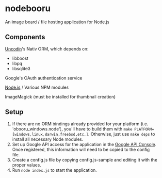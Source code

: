 nodebooru
=========
An image board / file hosting application for Node.js

Components
-----
[Uncodin](http://uncod.in)'s Nativ ORM, which depends on:
* libboost
* libpq
* libsqlite3

Google's OAuth authentication service

[Node.js](http://nodejs.org) / Various NPM modules

ImageMagick (must be installed for thumbnail creation)

Setup
-----
1. If there are no ORM bindings already provided for your platform (i.e. 'obooru_windows.node'), you'll have to build them with ```make PLATFORM=[windows,linux,darwin,freebsd,etc.]```. Otherwise, just use ```make deps``` to install all necessary Node modules.
2. Set up Google API access for the application in the [Google API Console](https://code.google.com/apis/console#access). Once registered, this information will need to be copied to the config file.
3. Create a config.js file by copying config.js-sample and editing it with the proper values.
4. Run ```node index.js``` to start the application.
